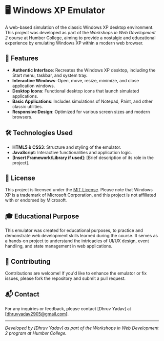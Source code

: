 # 🖥️ Windows XP Emulator

A web-based simulation of the classic Windows XP desktop environment. This project was developed as part of the *Workshops in Web Development 2* course at Humber College, aiming to provide a nostalgic and educational experience by emulating Windows XP within a modern web browser.

## 🚀 Features

- **Authentic Interface**: Recreates the Windows XP desktop, including the Start menu, taskbar, and system tray.
- **Interactive Windows**: Open, move, resize, minimize, and close application windows.
- **Desktop Icons**: Functional desktop icons that launch simulated applications.
- **Basic Applications**: Includes simulations of Notepad, Paint, and other classic utilities.
- **Responsive Design**: Optimized for various screen sizes and modern browsers.

## 🛠️ Technologies Used

- **HTML5 & CSS3**: Structure and styling of the emulator.
- **JavaScript**: Interactive functionalities and application logic.
- **[Insert Framework/Library if used]**: [Brief description of its role in the project].

## 📄 License

This project is licensed under the [MIT License](LICENSE). Please note that Windows XP is a trademark of Microsoft Corporation, and this project is not affiliated with or endorsed by Microsoft.

## 🎓 Educational Purpose

This emulator was created for educational purposes, to practice and demonstrate web development skills learned during the course. It serves as a hands-on project to understand the intricacies of UI/UX design, event handling, and state management in web applications.

## 🤝 Contributing

Contributions are welcome! If you'd like to enhance the emulator or fix issues, please fork the repository and submit a pull request.

## 📬 Contact

For any inquiries or feedback, please contact [Dhruv Yadav] at [dhruvyadav2905@gmail.com].

---

*Developed by [Dhruv Yadav] as part of the Workshops in Web Development 2 program at Humber College.*

